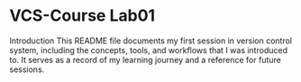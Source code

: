 # VCS-Course Lab01
Introduction
This README file documents my first session in version control system, including the concepts, tools, and workflows that I was introduced to. It serves as a record of my learning journey and a reference for future sessions.
